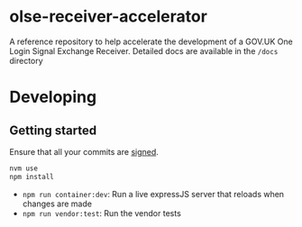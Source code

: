 # olse-receiver-accelerator

A reference repository to help accelerate the development of a GOV.UK One Login Signal Exchange Receiver. Detailed docs are available in the `/docs` directory

# Developing

## Getting started

Ensure that all your commits are [signed](https://docs.github.com/en/authentication/managing-commit-signature-verification).

```bash
nvm use
npm install
```

- `npm run container:dev`: Run a live expressJS server that reloads when changes are made
- `npm run vendor:test`: Run the vendor tests
